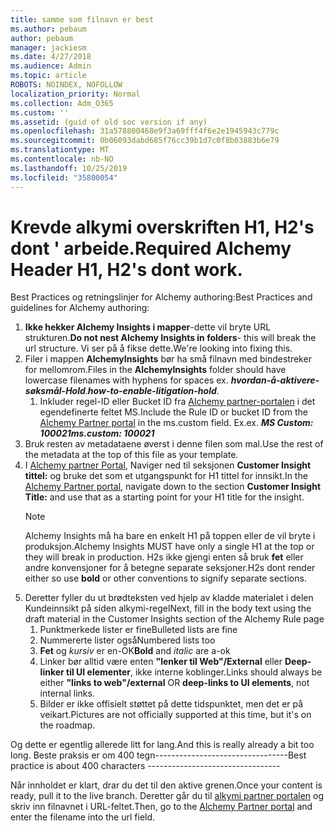 ```yaml
---
title: samme som filnavn er best
ms.author: pebaum
author: pebaum
manager: jackiesm
ms.date: 4/27/2018
ms.audience: Admin
ms.topic: article
ROBOTS: NOINDEX, NOFOLLOW
localization_priority: Normal
ms.collection: Adm_O365
ms.custom: ''
ms.assetid: (guid of old soc version if any)
ms.openlocfilehash: 31a578800468e9f3a69fff4f6e2e1945943c779c
ms.sourcegitcommit: 0b06093dabd685f76cc39b1d7c0f8b03883b6e79
ms.translationtype: MT
ms.contentlocale: nb-NO
ms.lasthandoff: 10/25/2019
ms.locfileid: "35800054"
---
```

# <a name="required-alchemy-header-h1-h2s-dont-work"></a><span data-ttu-id="70105-102">Krevde alkymi overskriften H1, H2's dont ' arbeide.</span><span class="sxs-lookup"><span data-stu-id="70105-102">Required Alchemy Header H1, H2's dont work.</span></span>
<span data-ttu-id="70105-103">Best Practices og retningslinjer for Alchemy authoring:</span><span class="sxs-lookup"><span data-stu-id="70105-103">Best Practices and guidelines for Alchemy authoring:</span></span>

1. <span data-ttu-id="70105-104">**Ikke hekker Alchemy Insights i mapper**-dette vil bryte URL strukturen.</span><span class="sxs-lookup"><span data-stu-id="70105-104">**Do not nest Alchemy Insights in folders**- this will break the url structure.</span></span> <span data-ttu-id="70105-105">Vi ser på å fikse dette.</span><span class="sxs-lookup"><span data-stu-id="70105-105">We're looking into fixing this.</span></span>
1. <span data-ttu-id="70105-106">Filer i mappen **AlchemyInsights** bør ha små filnavn med bindestreker for mellomrom.</span><span class="sxs-lookup"><span data-stu-id="70105-106">Files in the **AlchemyInsights** folder should have lowercase filenames with hyphens for spaces ex.</span></span> <span data-ttu-id="70105-107">***hvordan-å-aktivere-søksmål-Hold***.</span><span class="sxs-lookup"><span data-stu-id="70105-107">***how-to-enable-litigation-hold***.</span></span>
    1. <span data-ttu-id="70105-108">Inkluder regel-ID eller Bucket ID fra [Alchemy partner-portalen](https://alchemyportal.azurewebsites.net) i det egendefinerte feltet MS.</span><span class="sxs-lookup"><span data-stu-id="70105-108">Include the Rule ID or bucket ID from the [Alchemy Partner portal](https://alchemyportal.azurewebsites.net) in the ms.custom field.</span></span> <span data-ttu-id="70105-109">Ex.</span><span class="sxs-lookup"><span data-stu-id="70105-109">ex.</span></span> <span data-ttu-id="70105-110">***MS Custom: 100021***</span><span class="sxs-lookup"><span data-stu-id="70105-110">***ms.custom: 100021***</span></span>
1. <span data-ttu-id="70105-111">Bruk resten av metadataene øverst i denne filen som mal.</span><span class="sxs-lookup"><span data-stu-id="70105-111">Use the rest of the metadata at the top of this file as your template.</span></span>
1. <span data-ttu-id="70105-112">I [Alchemy partner Portal](https://alchemyportal.azurewebsites.net), Naviger ned til seksjonen **Customer Insight tittel:** og bruke det som et utgangspunkt for H1 tittel for innsikt.</span><span class="sxs-lookup"><span data-stu-id="70105-112">In the [Alchemy Partner portal](https://alchemyportal.azurewebsites.net), navigate down to the section **Customer Insight Title:** and use that as a starting point for your H1 title for the insight.</span></span> 
    > [!NOTE]
    > <span data-ttu-id="70105-113">Alchemy Insights må ha bare en enkelt H1 på toppen eller de vil bryte i produksjon.</span><span class="sxs-lookup"><span data-stu-id="70105-113">Alchemy Insights MUST have only a single H1 at the top or they will break in production.</span></span> <span data-ttu-id="70105-114">H2s ikke gjengi enten så bruk **fet** eller andre konvensjoner for å betegne separate seksjoner.</span><span class="sxs-lookup"><span data-stu-id="70105-114">H2s dont render either so use **bold** or other conventions to signify separate sections.</span></span>
1. <span data-ttu-id="70105-115">Deretter fyller du ut brødteksten ved hjelp av kladde materialet i delen Kundeinnsikt på siden alkymi-regel</span><span class="sxs-lookup"><span data-stu-id="70105-115">Next, fill in the body text using the draft material in the Customer Insights section of the Alchemy Rule page</span></span>
    1. <span data-ttu-id="70105-116">Punktmerkede lister er fine</span><span class="sxs-lookup"><span data-stu-id="70105-116">Bulleted lists are fine</span></span>
    1. <span data-ttu-id="70105-117">Nummererte lister også</span><span class="sxs-lookup"><span data-stu-id="70105-117">Numbered lists too</span></span>
    1. <span data-ttu-id="70105-118">**Fet** og *kursiv* er en-OK</span><span class="sxs-lookup"><span data-stu-id="70105-118">**Bold** and *italic* are a-ok</span></span>
    1. <span data-ttu-id="70105-119">Linker bør alltid være enten **"lenker til Web"/External** eller **Deep-linker til UI elementer**, ikke interne koblinger.</span><span class="sxs-lookup"><span data-stu-id="70105-119">Links should always be either **"links to web"/external** OR **deep-links to UI elements**, not internal links.</span></span>
    1. <span data-ttu-id="70105-120">Bilder er ikke offisielt støttet på dette tidspunktet, men det er på veikart.</span><span class="sxs-lookup"><span data-stu-id="70105-120">Pictures are not officially supported at this time, but it's on the roadmap.</span></span>

<span data-ttu-id="70105-121">Og dette er egentlig allerede litt for lang.</span><span class="sxs-lookup"><span data-stu-id="70105-121">And this is really already a bit too long.</span></span> <span data-ttu-id="70105-122">Beste praksis er om 400 tegn---------------------------------</span><span class="sxs-lookup"><span data-stu-id="70105-122">Best practice is about 400 characters ---------------------------------</span></span>

<span data-ttu-id="70105-123">Når innholdet er klart, drar du det til den aktive grenen.</span><span class="sxs-lookup"><span data-stu-id="70105-123">Once your content is ready, pull it to the live branch.</span></span> <span data-ttu-id="70105-124">Deretter går du til [alkymi partner portalen](https://alchemyportal.azurewebsites.net) og skriv inn filnavnet i URL-feltet.</span><span class="sxs-lookup"><span data-stu-id="70105-124">Then, go to the [Alchemy Partner portal](https://alchemyportal.azurewebsites.net) and enter the filename into the url field.</span></span> 
